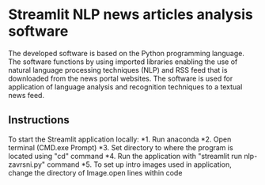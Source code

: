 # Streamlit NLP news articles analysis software

The developed software is based on the Python programming language.
The software functions by using imported libraries enabling the use of natural 
language processing techniques (NLP) and RSS feed that is downloaded from the news portal websites. 
The software is used for application of language analysis and recognition techniques to  a textual news feed.

## Instructions

To start the Streamlit application locally:
    *1. Run anaconda
    *2. Open terminal (CMD.exe Prompt)
    *3. Set directory to where the program is located using "cd" command
    *4. Run the application with "streamlit run nlp-zavrsni.py" command
    *5. To set up intro images used in application, change the directory of Image.open lines within code


